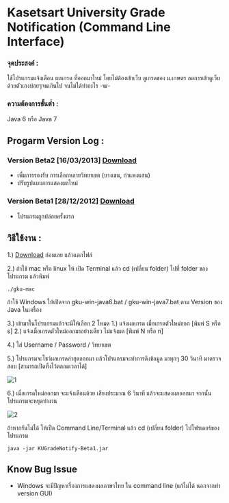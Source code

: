 Kasetsart University Grade Notification (Command Line Interface)
====================

### จุดประสงค์ : 

ใช้โปรแกรมแจ้งเตือน ผลเกรด ที่ออกมาใหม่ โดยไม่ต้องเข้าเว็บ ดูเกรดของ ม.เกษตร ลดการเข้าดูเว็บด้วยตัวเองบ่อยๆจนเกินไป จนไม่ได้ทำอะไร -w-

### ความต้องการขั้นต่ำ : 

Java 6 หรือ Java 7

Progarm Version Log :
--------------------

### Version Beta2 [16/03/2013] [Download](https://dl.dropbox.com/u/24254026/ku-grade/Jar/KUGradeNotify-Beta2.zip)
- เพื่มการรองรับ การเลือกหลายวิทยาเขต (บางเขน, กำแพงแสน)
- ปรับรูปแบบการแสดงผลใหม่

### Version Beta1 [28/12/2012] [Download](https://dl.dropbox.com/u/24254026/ku-grade/Jar/KUGradeNotify-Beta1.zip)
- โปรแกรมถูกปล่อยครั้งแรก

วิธีใช้งาน :
--------------------

1.) [Download](https://dl.dropbox.com/u/24254026/ku-grade/Jar/KUGradeNotify-Beta2.zip) ก่อนเลย แล้วแตกไฟล์

2.) ถ้าใช้ mac หรือ linux ให้ เปิด Terminal แล้ว cd (เปลี่ยน folder) ไปที่ folder ของโปรแกรม แล้วพิมพ์
	
	./gku-mac

ถ้าใช้ Windows ให้เปิดจาก gku-win-java6.bat / gku-win-java7.bat ตาม Version ของ Java ในเครื่อง

3.) เข้ามาในโปรแกรมแล้วจะมีให้เลือก 2 โหมด 1.) แจ้งผลเกรด เมื่อเกรดตัวใหม่ออก [พิมพ์ S หรือ s] 2.) แจ้งเมื่อเกรดตัวใหม่ออกมาอย่างเดียว ไม่แจ้งผล [พิมพ์ N หรือ n]

4.) ใส่ Username / Password / วิทยาเขต

5.) โปรแกรมจะโชว์ผลเกรดล่าสุดออกมา แล้วโปรแกรมจะทำการดึงข้อมูล มาทุกๆ 30 วินาที มาตรวจสอบ [สามารถเปิดทิ้งไว้ตลอดเวลาได้]

![1](https://dl.dropbox.com/u/24254026/ku-grade/pic/1.png)

6.) เมื่อเกรดใหม่ออกมา จะแจ้งเตือนด้วย เสียงประมาณ 6 วินาที แล้วจะแสดงผลออกมา จากนั้นโปรแกรมจะหยุดทำงาน

![2](https://dl.dropbox.com/u/24254026/ku-grade/pic/2.png)

ถ้าหากรันไม่ได้ ให้เปืด Command Line/Terminal แล้ว cd (เปลี่ยน folder) ไปโฟรเดอร์ของโปรแกรม

	java -jar KUGradeNotify-Beta1.jar

Know Bug Issue
--------------------
- Windows จะมีปัญหาเรื่องการแสดงผลภาษาไทย ใน command line (แก้ไม่ได้ นอกจากทำ version GUI)